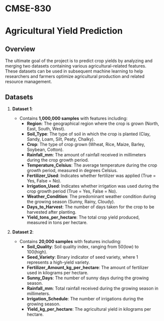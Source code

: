 # CMSE-830

# Agricultural Yield Prediction

## Overview
The ultimate goal of the project is to predict crop yields by analyzing and merging two datasets containing various agricultural-related features. These datasets can be used in subsequent machine learning to help researchers and farmers optimize agricultural production and related resource management.

## Datasets
1. **Dataset 1**: 
   - Contains **1,000,000 samples** with features including:
     - **Region**: The geographical region where the crop is grown (North, East, South, West).
     - **Soil_Type**: The type of soil in which the crop is planted (Clay, Sandy, Loam, Silt, Peaty, Chalky).
     - **Crop**: The type of crop grown (Wheat, Rice, Maize, Barley, Soybean, Cotton).
     - **Rainfall_mm**: The amount of rainfall received in millimeters during the crop growth period.
     - **Temperature_Celsius**: The average temperature during the crop growth period, measured in degrees Celsius.
     - **Fertilizer_Used**: Indicates whether fertilizer was applied (True = Yes, False = No).
     - **Irrigation_Used**: Indicates whether irrigation was used during the crop growth period (True = Yes, False = No).
     - **Weather_Condition**: The predominant weather condition during the growing season (Sunny, Rainy, Cloudy).
     - **Days_to_Harvest**: The number of days taken for the crop to be harvested after planting.
     - **Yield_tons_per_hectare**: The total crop yield produced, measured in tons per hectare.

2. **Dataset 2**: 
   - Contains **20,000 samples** with features including:
     - **Soil_Quality**: Soil quality index, ranging from 50(low) to 100(high).
     - **Seed_Variety**: Binary indicator of seed variety, where 1 represents a high-yield variety.
     - **Fertilizer_Amount_kg_per_hectare**: The amount of fertilizer used in kilograms per hectare.
     - **Sunny_Days**: The number of sunny days during the growing season.
     - **Rainfall_mm**: Total rainfall received during the growing season in millimeters.
     - **Irrigation_Schedule**: The number of irrigations during the growing season.
     - **Yield_kg_per_hectare**: The agricultural yield in kilograms per hectare.

